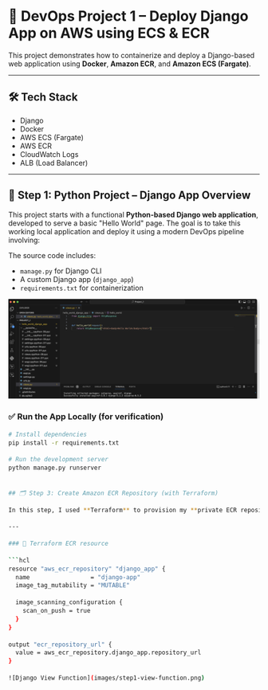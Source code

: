 # 🚀 DevOps Project 1 – Deploy Django App on AWS using ECS & ECR

This project demonstrates how to containerize and deploy a Django-based web application using **Docker**, **Amazon ECR**, and **Amazon ECS (Fargate)**.

---

## 🛠️ Tech Stack

- Django
- Docker
- AWS ECS (Fargate)
- AWS ECR
- CloudWatch Logs
- ALB (Load Balancer)

---

## 📁 Step 1: Python Project – Django App Overview

This project starts with a functional **Python-based Django web application**, developed to serve a basic "Hello World" page. The goal is to take this working local application and deploy it using a modern DevOps pipeline involving:

The source code includes:
- `manage.py` for Django CLI
- A custom Django app (`django_app`)
- `requirements.txt` for containerization

![Django View Function](images/step1-view-function.png)



### ✅ Run the App Locally (for verification)

```bash
# Install dependencies 
pip install -r requirements.txt

# Run the development server
python manage.py runserver


## 🗂️ Step 3: Create Amazon ECR Repository (with Terraform)

In this step, I used **Terraform** to provision my **private ECR repository** instead of creating it manually.

---

### 📄 Terraform ECR resource

```hcl
resource "aws_ecr_repository" "django_app" {
  name                 = "django-app"
  image_tag_mutability = "MUTABLE"

  image_scanning_configuration {
    scan_on_push = true
  }
}

output "ecr_repository_url" {
  value = aws_ecr_repository.django_app.repository_url
}

![Django View Function](images/step1-view-function.png)